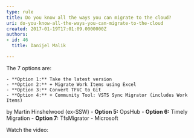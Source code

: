 ```yaml
---
type: rule
title: Do you know all the ways you can migrate to the cloud?
uri: do-you-know-all-the-ways-you-can-migrate-to-the-cloud
created: 2017-01-19T17:01:09.0000000Z
authors:
- id: 46
  title: Danijel Malik

---
```


The 7 options are:
 
    - **Option 1:** Take the latest version
    - **Option 2:** + Migrate Work Items using Excel
    - **Option 3:** Convert TFVC to Git
    - **Option 4:** + Community Tool: VSTS Sync Migrator (includes Work Items)
by Martin Hinshelwood (ex-SSW)
    - **Option 5:** OpsHub
    - **Option 6:** Timely Migration
    - **Option 7:** TfsMigrator - Microsoft


Watch the video:

